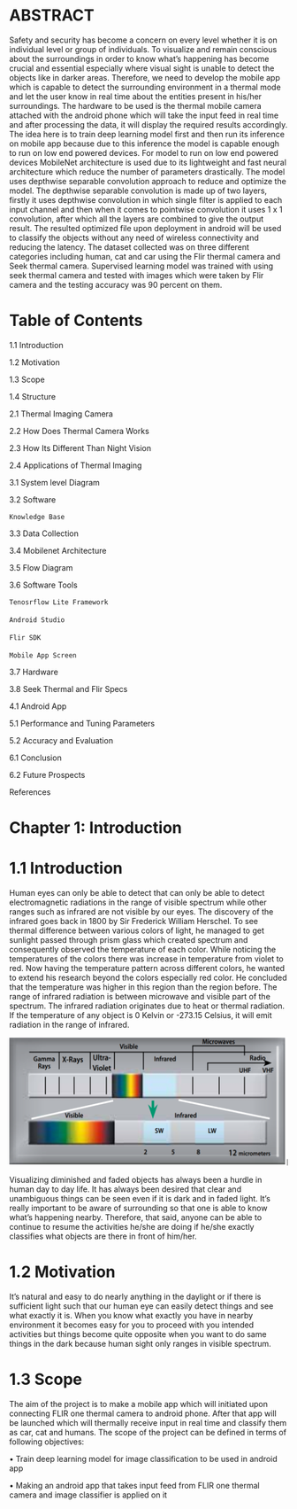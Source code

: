 # ABSTRACT
Safety and security has become a concern on every level whether it is on individual level or group of individuals. To visualize and remain conscious about the surroundings in order to know what’s happening has become crucial and essential especially where visual sight is unable to detect the objects like in darker areas. Therefore, we need to develop the mobile app which is capable to detect the surrounding environment in a thermal mode and let the user know in real time about the entities present in his/her surroundings. The hardware to be used is the thermal mobile camera attached with the android phone which will take the input feed in real time and after processing the data, it will display the required results accordingly. The idea here is to train deep learning model first and then run its inference on mobile app because due to this inference the model is capable enough to run on low end powered devices. For model to run on low end powered devices MobileNet architecture is used due to its lightweight and fast neural architecture which reduce the number of parameters drastically. The model uses depthwise separable convolution approach to reduce and optimize the model. The depthwise separable convolution is made up of two layers, firstly it uses depthwise convolution in which single filter is applied to each input channel and then when it comes to pointwise convolution it uses 1 x 1 convolution, after which all the layers are combined to give the output result. The resulted optimized file upon deployment in android will be used to classify the objects without any need of wireless connectivity and reducing the latency. The dataset collected was on three different categories including human, cat and car using the Flir thermal camera and Seek thermal camera. Supervised learning model was trained with using seek thermal camera and tested with images which were taken by Flir camera and the testing accuracy was 90 percent on them.



# Table of Contents
	
1.1	Introduction	

1.2	Motivation	

1.3	Scope	

1.4	Structure	

2.1	Thermal Imaging Camera	

2.2	How Does Thermal Camera Works	

2.3	How Its Different Than Night Vision	

2.4	Applications of Thermal Imaging	

3.1	System level Diagram 

3.2	Software	

    Knowledge Base 

3.3	Data Collection	

3.4 Mobilenet Architecture 

3.5	Flow Diagram 

3.6	Software Tools 
	
    Tenosrflow Lite Framework 
	
    Android Studio 
	
    Flir SDK 
	
    Mobile App Screen 

3.7	Hardware	

3.8 Seek Thermal and Flir Specs 

4.1 Android App 

5.1 Performance and Tuning Parameters 

5.2	Accuracy and Evaluation	

6.1	Conclusion	

6.2	Future Prospects	

References 




# Chapter 1: Introduction 

# 1.1	Introduction
Human eyes can only be able to detect that can only be able to detect electromagnetic radiations in the range of visible spectrum while other ranges such as infrared are not visible by our eyes.
The discovery of the infrared goes back in 1800 by Sir Frederick William Herschel. To see thermal difference between various colors of light, he managed to get sunlight passed through prism glass which created spectrum and consequently observed the temperature of each color. While noticing the temperatures of the colors there was increase in temperature from violet to red.
Now having the temperature pattern across different colors, he wanted to extend his research beyond the colors especially red color. He concluded that the temperature was higher in this region than the region before.
The range of infrared radiation is between microwave and visible part of the spectrum. The infrared radiation originates due to heat or thermal radiation. If the temperature of any object is 0 Kelvin or -273.15 Celsius, it will emit radiation in the range of infrared. 
 
![](images_readme/spectrum.png)

Visualizing diminished and faded objects has always been a hurdle in human day to day life. It has always been desired that clear and unambiguous things can be seen even if it is dark and in faded light. It’s really important to be aware of surrounding so that one is able to know what’s happening nearby. Therefore, that said, anyone can be able to continue to resume the activities he/she are doing if he/she exactly classifies what objects are there in front of him/her.

# 1.2   Motivation
It’s natural and easy to do nearly anything in the daylight or if there is sufficient light such that our human eye can easily detect things and see what exactly it is. When you know what exactly you have in nearby environment it becomes easy for you to proceed with you intended activities but things become quite opposite when you want to do same things in the dark because human sight only ranges in visible spectrum.

# 1.3   Scope
The aim of the project is to make a mobile app which will initiated upon connecting FLIR one thermal camera to android phone. After that app will be launched which will thermally receive input in real time and classify them as car, cat and humans.
The scope of the project can be defined in terms of following objectives:

• Train deep learning model for image classification to be used in android app

• Making an android app that takes input feed from FLIR one thermal camera and image classifier is applied on it




